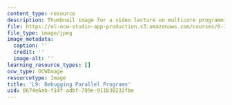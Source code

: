 ```yaml
---
content_type: resource
description: Thumbnail image for a video lecture on multicore programming.
file: https://ol-ocw-studio-app-production.s3.amazonaws.com/courses/6-189-multicore-programming-primer-january-iap-2007/8674e6abf14fadbf709e911b30232fbe_l9.jpg
file_type: image/jpeg
image_metadata:
  caption: ''
  credit: ''
  image-alt: ''
learning_resource_types: []
ocw_type: OCWImage
resourcetype: Image
title: 'L9: Debugging Parallel Programs'
uid: 8674e6ab-f14f-adbf-709e-911b30232fbe
---
```

